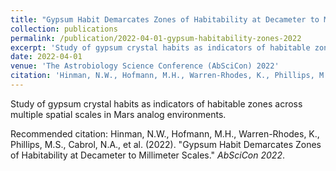 ```yaml
---
title: "Gypsum Habit Demarcates Zones of Habitability at Decameter to Millimeter Scales"
collection: publications
permalink: /publication/2022-04-01-gypsum-habitability-zones-2022
excerpt: 'Study of gypsum crystal habits as indicators of habitable zones across multiple spatial scales in Mars analog environments.'
date: 2022-04-01
venue: 'The Astrobiology Science Conference (AbSciCon) 2022'
citation: 'Hinman, N.W., Hofmann, M.H., Warren-Rhodes, K., Phillips, M.S., Cabrol, N.A., et al. (2022). &quot;Gypsum Habit Demarcates Zones of Habitability at Decameter to Millimeter Scales.&quot; <i>AbSciCon 2022</i>.'
---
```

Study of gypsum crystal habits as indicators of habitable zones across multiple spatial scales in Mars analog environments.

Recommended citation: Hinman, N.W., Hofmann, M.H., Warren-Rhodes, K., Phillips, M.S., Cabrol, N.A., et al. (2022). "Gypsum Habit Demarcates Zones of Habitability at Decameter to Millimeter Scales." <i>AbSciCon 2022</i>.